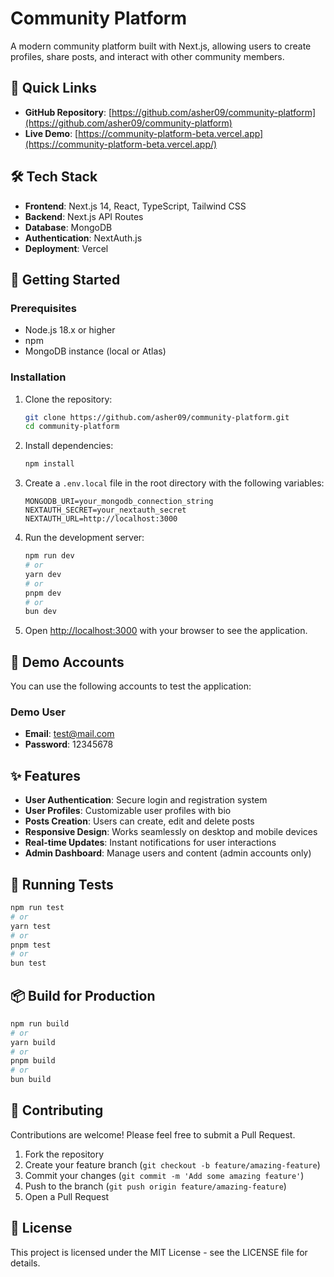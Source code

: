 
# Community Platform

A modern community platform built with Next.js, allowing users to create profiles, share posts, and interact with other community members.

## 📌 Quick Links

- **GitHub Repository**: [https://github.com/asher09/community-platform](https://github.com/asher09/community-platform)
- **Live Demo**: [https://community-platform-beta.vercel.app](https://community-platform-beta.vercel.app/)

## 🛠️ Tech Stack

- **Frontend**: Next.js 14, React, TypeScript, Tailwind CSS
- **Backend**: Next.js API Routes
- **Database**: MongoDB
- **Authentication**: NextAuth.js
- **Deployment**: Vercel

## 🚀 Getting Started

### Prerequisites

- Node.js 18.x or higher
- npm
- MongoDB instance (local or Atlas)

### Installation

1. Clone the repository:
   ```bash
   git clone https://github.com/asher09/community-platform.git
   cd community-platform
   ```

2. Install dependencies:
   ```bash
   npm install
   ```

3. Create a `.env.local` file in the root directory with the following variables:
   ```
   MONGODB_URI=your_mongodb_connection_string
   NEXTAUTH_SECRET=your_nextauth_secret
   NEXTAUTH_URL=http://localhost:3000
   ```

4. Run the development server:
   ```bash
   npm run dev
   # or
   yarn dev
   # or
   pnpm dev
   # or
   bun dev
   ```

5. Open [http://localhost:3000](http://localhost:3000) with your browser to see the application.

## 👤 Demo Accounts

You can use the following accounts to test the application:

### Demo User
- **Email**: test@mail.com  
- **Password**: 12345678

## ✨ Features

- **User Authentication**: Secure login and registration system
- **User Profiles**: Customizable user profiles with bio
- **Posts Creation**: Users can create, edit and delete posts
- **Responsive Design**: Works seamlessly on desktop and mobile devices
- **Real-time Updates**: Instant notifications for user interactions
- **Admin Dashboard**: Manage users and content (admin accounts only)

## 🧪 Running Tests

```bash
npm run test
# or
yarn test
# or
pnpm test
# or
bun test
```

## 📦 Build for Production

```bash
npm run build
# or
yarn build
# or
pnpm build
# or
bun build
```

## 🤝 Contributing

Contributions are welcome! Please feel free to submit a Pull Request.

1. Fork the repository
2. Create your feature branch (`git checkout -b feature/amazing-feature`)
3. Commit your changes (`git commit -m 'Add some amazing feature'`)
4. Push to the branch (`git push origin feature/amazing-feature`)
5. Open a Pull Request

## 📝 License

This project is licensed under the MIT License - see the LICENSE file for details.
